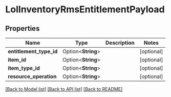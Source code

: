 # LolInventoryRmsEntitlementPayload

## Properties

Name | Type | Description | Notes
------------ | ------------- | ------------- | -------------
**entitlement_type_id** | Option<**String**> |  | [optional]
**item_id** | Option<**String**> |  | [optional]
**item_type_id** | Option<**String**> |  | [optional]
**resource_operation** | Option<**String**> |  | [optional]

[[Back to Model list]](../README.md#documentation-for-models) [[Back to API list]](../README.md#documentation-for-api-endpoints) [[Back to README]](../README.md)


